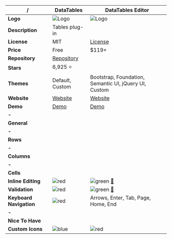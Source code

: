 |**/**|DataTables|DataTables Editor|
|-----|----------|-----------------|
|**Logo**|![Logo](https://datatables.net/media/images/nav-dt.png)|![Logo](https://editor.datatables.net/media/images/nav-e.png)|
|**Description**|Tables plug-in||
|**License**|MIT|[License](https://editor.datatables.net/license/)|
|**Price**|Free|$119+|
|**Repository**|[Repository](https://github.com/DataTables/DataTables)||
|**Stars**|6,925 :star:||
|**Themes**|Default, Custom|Bootstrap, Foundation, Semantic UI, jQuery UI, Custom|
|**Website**|[Website](https://datatables.net/)|[Website](https://editor.datatables.net/)|
|**Demo**|[Demo](https://datatables.net/examples/index)|[Demo](https://editor.datatables.net/examples/index)|
|**-**|||
|**General**|||
|**-**|||
|**Rows**|||
|**-**|||
|**Columns**|||
|**-**|||
|**Cells**|||
|**Inline Editing**|![red](http://placehold.it/23/f03c15/000000?text=+)|![green](http://placehold.it/23/c5f015/000000?text=+) [:book:](https://editor.datatables.net/examples/index)|
|**Validation**|![red](http://placehold.it/23/f03c15/000000?text=+)|![green](http://placehold.it/23/c5f015/000000?text=+) [:book:](https://editor.datatables.net/examples/api/clientValidation.html)|
|**Keyboard Navigation**|![red](http://placehold.it/23/f03c15/000000?text=+)|Arrows, Enter, Tab, Page, Home, End|
|**-**|||
|**Nice To Have**|||
|**Custom Icons**|![blue](http://placehold.it/23/1589F0/000000?text=+)|![red](http://placehold.it/23/f03c15/000000?text=+)|